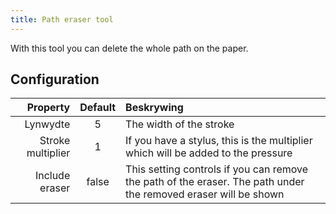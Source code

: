 ```yaml
---
title: Path eraser tool
---
```


With this tool you can delete the whole path on the paper.

## Configuration

|          Property | Default | Beskrywing                                                                                                                      |
| ----------------: | :-----: | :------------------------------------------------------------------------------------------------------------------------------ |
|          Lynwydte |    5    | The width of the stroke                                                                                                         |
| Stroke multiplier |    1    | If you have a stylus, this is the multiplier which will be added to the pressure                                                |
|    Include eraser |  false  | This setting controls if you can remove the path of the eraser. The path under the removed eraser will be shown |
